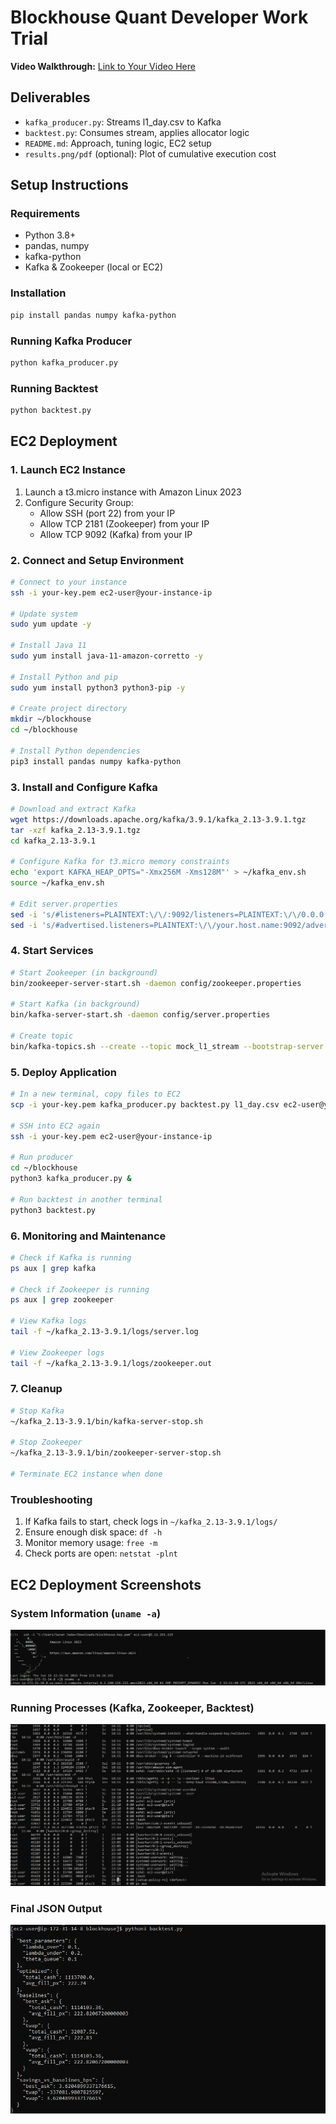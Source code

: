 # Blockhouse Quant Developer Work Trial

**Video Walkthrough:** [Link to Your Video Here](https://drive.google.com/file/d/1Sz-HfucYSHk2w6psRZA4b-l-qb19LVO0/view?usp=drive_link)

## Deliverables
- `kafka_producer.py`: Streams l1_day.csv to Kafka
- `backtest.py`: Consumes stream, applies allocator logic
- `README.md`: Approach, tuning logic, EC2 setup
- `results.png/pdf` (optional): Plot of cumulative execution cost

## Setup Instructions

### Requirements
- Python 3.8+
- pandas, numpy
- kafka-python
- Kafka & Zookeeper (local or EC2)

### Installation
```bash
pip install pandas numpy kafka-python
```

### Running Kafka Producer
```bash
python kafka_producer.py
```

### Running Backtest
```bash
python backtest.py
```

## EC2 Deployment

### 1. Launch EC2 Instance
1. Launch a t3.micro instance with Amazon Linux 2023
2. Configure Security Group:
   - Allow SSH (port 22) from your IP
   - Allow TCP 2181 (Zookeeper) from your IP
   - Allow TCP 9092 (Kafka) from your IP

### 2. Connect and Setup Environment
```bash
# Connect to your instance
ssh -i your-key.pem ec2-user@your-instance-ip

# Update system
sudo yum update -y

# Install Java 11
sudo yum install java-11-amazon-corretto -y

# Install Python and pip
sudo yum install python3 python3-pip -y

# Create project directory
mkdir ~/blockhouse
cd ~/blockhouse

# Install Python dependencies
pip3 install pandas numpy kafka-python
```

### 3. Install and Configure Kafka
```bash
# Download and extract Kafka
wget https://downloads.apache.org/kafka/3.9.1/kafka_2.13-3.9.1.tgz
tar -xzf kafka_2.13-3.9.1.tgz
cd kafka_2.13-3.9.1

# Configure Kafka for t3.micro memory constraints
echo 'export KAFKA_HEAP_OPTS="-Xmx256M -Xms128M"' > ~/kafka_env.sh
source ~/kafka_env.sh

# Edit server.properties
sed -i 's/#listeners=PLAINTEXT:\/\/:9092/listeners=PLAINTEXT:\/\/0.0.0.0:9092/' config/server.properties
sed -i 's/#advertised.listeners=PLAINTEXT:\/\/your.host.name:9092/advertised.listeners=PLAINTEXT:\/\/'"$(curl -s http://169.254.169.254/latest/meta-data/public-ipv4)"':9092/' config/server.properties
```

### 4. Start Services
```bash
# Start Zookeeper (in background)
bin/zookeeper-server-start.sh -daemon config/zookeeper.properties

# Start Kafka (in background)
bin/kafka-server-start.sh -daemon config/server.properties

# Create topic
bin/kafka-topics.sh --create --topic mock_l1_stream --bootstrap-server localhost:9092 --partitions 1 --replication-factor 1
```

### 5. Deploy Application
```bash
# In a new terminal, copy files to EC2
scp -i your-key.pem kafka_producer.py backtest.py l1_day.csv ec2-user@your-instance-ip:~/blockhouse/

# SSH into EC2 again
ssh -i your-key.pem ec2-user@your-instance-ip

# Run producer
cd ~/blockhouse
python3 kafka_producer.py &

# Run backtest in another terminal
python3 backtest.py
```

### 6. Monitoring and Maintenance
```bash
# Check if Kafka is running
ps aux | grep kafka

# Check if Zookeeper is running
ps aux | grep zookeeper

# View Kafka logs
tail -f ~/kafka_2.13-3.9.1/logs/server.log

# View Zookeeper logs
tail -f ~/kafka_2.13-3.9.1/logs/zookeeper.out
```

### 7. Cleanup
```bash
# Stop Kafka
~/kafka_2.13-3.9.1/bin/kafka-server-stop.sh

# Stop Zookeeper
~/kafka_2.13-3.9.1/bin/zookeeper-server-stop.sh

# Terminate EC2 instance when done
```

### Troubleshooting
1. If Kafka fails to start, check logs in `~/kafka_2.13-3.9.1/logs/`
2. Ensure enough disk space: `df -h`
3. Monitor memory usage: `free -m`
4. Check ports are open: `netstat -plnt`

## EC2 Deployment Screenshots

### System Information (`uname -a`)
![System Info](screenshots/system_info.png)

### Running Processes (Kafka, Zookeeper, Backtest)
![Running Processes](screenshots/process_info.png)

### Final JSON Output
![Final JSON Output](screenshots/backtest_results.png)

